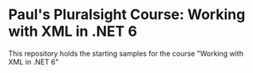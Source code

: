 # Paul's Pluralsight Course: Working with XML in .NET 6
This repository holds the starting samples for the course "Working with XML in .NET 6"
